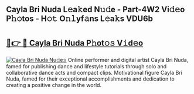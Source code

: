 ## Cayla Bri Nuda L𝚎a𝚔ed N𝚞𝚍e - Part-4W2 Vi𝚍𝚎o P𝚑𝚘tos - H𝚘𝚝 O𝚗𝚕yf𝚊ns L𝚎a𝚔s VDU6b

# <h2><a href="http://kfe8vp.oniu.top/?m=Cayla+Bri+Nuda">🔗👉 🔴 Cayla Bri Nuda P𝚑ot𝚘𝚜 V𝚒d𝚎o</a></h2>

[![Cayla Bri Nuda Nu𝚍e𝚜](https://i.imgur.com/0qMVB7G.gif)](http://kfe8vp.oniu.top/?m=Cayla+Bri+Nuda)
Online performer and digital artist Cayla Bri Nuda, famed for publishing dance and lifestyle tutorials through solo and collaborative dance acts and compact clips. Motivational figure Cayla Bri Nuda, famed for their exceptional accomplishments and dedication to creating a positive change in the world.  
